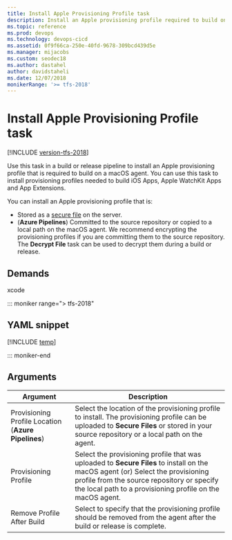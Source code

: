 ```yaml
---
title: Install Apple Provisioning Profile task
description: Install an Apple provisioning profile required to build on a macOS agent in Azure Pipelines and Team Foundation Server (TFS)
ms.topic: reference
ms.prod: devops
ms.technology: devops-cicd
ms.assetid: 0f9f66ca-250e-40fd-9678-309bcd439d5e
ms.manager: mijacobs
ms.custom: seodec18
ms.author: dastahel
author: davidstaheli
ms.date: 12/07/2018
monikerRange: '>= tfs-2018'
---
```


# Install Apple Provisioning Profile task

[!INCLUDE [version-tfs-2018](../../_shared/version-tfs-2018.md)]

Use this task in a build or release pipeline to install an Apple provisioning profile that is required to build on a macOS agent.
You can use this task to install provisioning profiles needed to build iOS Apps, Apple WatchKit Apps and App Extensions.

You can install an Apple provisioning profile that is:

- Stored as a [secure file](../../library/secure-files.md) on the server.
- (**Azure Pipelines**) Committed to the source repository or copied to a local path on the macOS agent. We recommend encrypting the provisioning profiles if you are committing them to the source repository. The **Decrypt File** task can be used to decrypt them during a build or release.

## Demands

xcode

::: moniker range="> tfs-2018"

## YAML snippet

[!INCLUDE [temp](../_shared/yaml/InstallAppleProvisioningProfileV1.md)]

::: moniker-end

## Arguments

| Argument | Description |
| -------- | ----------- |
| Provisioning Profile Location (**Azure Pipelines**) | Select the location of the provisioning profile to install. The provisioning profile can be uploaded to **Secure Files** or stored in your source repository or a local path on the agent. |
| Provisioning Profile | Select the provisioning profile that was uploaded to **Secure Files** to install on the macOS agent (or) Select the provisioning profile from the source repository or specify the local path to a provisioning profile on the macOS agent.|
| Remove Profile After Build | Select to specify that the provisioning profile should be removed from the agent after the build or release is complete. |
